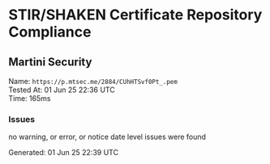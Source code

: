 # STIR/SHAKEN Certificate Repository Compliance

## Martini Security

Name: `https://p.mtsec.me/2884/CUhHTSvf0Pt_.pem`\
Tested At: 01 Jun 25 22:36 UTC\
Time: 165ms

### Issues

no warning, or error, or notice date level issues were found

Generated: 01 Jun 25 22:39 UTC